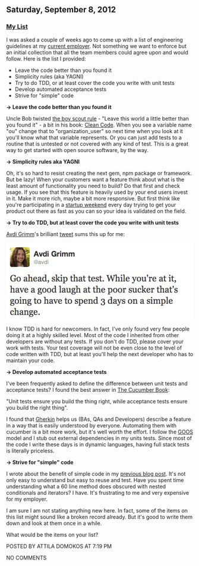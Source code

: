 ## Saturday, September 8, 2012

### [My List](http://www.adomokos.com/2012/09/my-list.html)

I was asked a couple of weeks ago to come up with a list of engineering guidelines at my [current employer](http://dimpledough.com/). Not something we want to enforce but an initial collection that all the team members could agree upon and would follow. Here is the list I provided:

*   Leave the code better than you found it
*   Simplicity rules (aka YAGNI)
*   Try to do TDD, or at least cover the code you write with unit tests
*   Develop automated acceptance tests
*   Strive for "simple" code

**→ Leave the code better than you found it**

Uncle Bob twisted [the boy scout rule](http://en.wikiquote.org/wiki/Robert_Baden-Powell) - "Leave this world a little better than you found it" - a bit in his book: [Clean Code](http://www.amazon.com/Clean-Code-Handbook-Software-Craftsmanship/dp/0132350882/ref=sr_1_1?ie=UTF8&qid=1346446375&sr=8-1&keywords=clean+code).
When you see a variable name "ou" change that to "organization_user" so next time when you look at it you'll know what that variable represents. Or you can just add tests to a routine that is untested or not covered with any kind of test. This is a great way to get started with open source software, by the way.

**→ Simplicity rules aka YAGNI**

Oh, it's so hard to resist creating the next gem, npm package or framework. But be lazy! When your customers want a feature think about what is the least amount of functionality you need to build? Do that first and check usage. If you see that this feature is heavily used by your end users invest in it. Make it more rich, maybe a bit more responsive. But first think like you're participating in a [startup weekend](http://startupweekend.org/) every day trying to get your product out there as fast as you can so your idea is validated on the field.

**→ Try to do TDD, but at least cover the code you write with unit tests**

[Avdi Grimm](http://about.avdi.org/)'s brilliant [tweet](https://twitter.com/avdi/status/127206092055920640) sums this up for me:

![avdi_tweet](/resources/2012/09/avdi_tweet_smaller.jpg)

I know TDD is hard for newcomers. In fact, I've only found very few people doing it at a highly skilled level. Most of the code I inherited from other developers are without any tests.
If you don't do TDD, please cover your work with tests. Your test coverage will not be even close to the level of code written with TDD, but at least you'll help the next developer who has to maintain your code.

**→ Develop automated acceptance tests**

I've been frequently asked to define the difference between unit tests and acceptance tests? I found the best answer in [The Cucumber Book](http://pragprog.com/book/hwcuc/the-cucumber-book):

"Unit tests ensure you build the thing right, while acceptance tests ensure you build the right thing".

I found that [Gherkin](https://github.com/cucumber/cucumber/wiki/Gherkin) helps us (BAs, QAs and Developers) describe a feature in a way that is easily understood by everyone. Automating them with cucumber is a bit more work, but it's well worth the effort.
I follow the [GOOS](http://www.amazon.com/Growing-Object-Oriented-Software-Guided-Tests/dp/0321503627) model and I stub out external dependencies in my units tests. Since most of the code I write these days is in dynamic languages, having full stack tests is literally priceless.

**→ Strive for "simple" code**

I wrote about the benefit of simple code in my [previous blog post](http://www.adomokos.com/2012/07/just-make-it-small-please.html). It's not only easy to understand but easy to reuse and test. Have you spent time understanding what a 60 line method does obscured with nested conditionals and iterators? I have. It's frustrating to me and very expensive for my employer.

I am sure I am not stating anything new here. In fact, some of the items on this list might sound like a broken record already. But it's good to write them down and look at them once in a while.

What would be the items on your list?


POSTED BY ATTILA DOMOKOS AT 7:19 PM

NO COMMENTS
